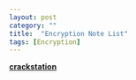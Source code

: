 ```yaml
---
layout: post
category: ""
title:  "Encryption Note List"
tags: [Encryption]
---
```



**[crackstation](https://crackstation.net/hashing-security.htm)**   


